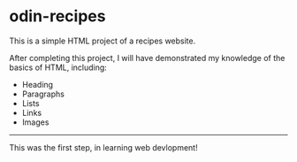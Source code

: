 # odin-recipes

This is a simple HTML project of a recipes website.

After completing this project, I will have demonstrated my knowledge of the basics of HTML, including:
* Heading
* Paragraphs
* Lists
* Links
* Images

---

This was the first step, in learning web devlopment!